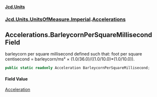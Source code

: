 #### [Jcd.Units](index 'index')
### [Jcd.Units.UnitsOfMeasure.Imperial](Jcd.Units.UnitsOfMeasure.Imperial 'Jcd.Units.UnitsOfMeasure.Imperial').[Accelerations](Accelerations 'Jcd.Units.UnitsOfMeasure.Imperial.Accelerations')

## Accelerations.BarleycornPerSquareMillisecond Field

barleycorn per square millisecond defined such that: foot per square centisecond = barleycorn/ms² ×
(1.0/36.0)/((1.0/10.0)*(1.0/10.0)).

```csharp
public static readonly Acceleration BarleycornPerSquareMillisecond;
```

#### Field Value
[Acceleration](Acceleration 'Jcd.Units.UnitTypes.Acceleration')